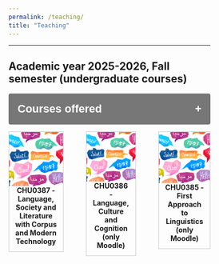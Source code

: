 ```yaml
---
permalink: /teaching/
title: "Teaching"
---
```



------

## Academic year 2025-2026, Fall semester (undergraduate courses)

<style>

div.gallery {
  border: 1px solid #ccc;
}

div.gallery:hover {
  border: 1px solid #777;
}

div.gallery img {
  width: 100%;
  height: auto;
  float: left;
}

div.desc {
  padding: 12px;
  text-align: center;
}

* {
  box-sizing: border-box;
}

.container {
  display: grid; 
  grid-auto-rows: 1fr 1fr 1fr; 
  grid-template-columns: auto; 
  grid-template-rows: auto; 
  gap: 45px; 
  grid-template-areas: 
    "Course1 Course2 Course3"; 
  justify-content: center; 
  justify-items: stretch; 
  align-items: stretch; 
}

.collapsible {
background-color: #777;
color: white;
cursor: pointer;
padding: 18px;
width: 100%;
border: none;
text-align: left;
outline: none;
border-radius: 4px;
font-size: 22px;
}

.active, .collapsible:hover {
background-color: #555;
}

.collapsible:after {
content: '\002B';
color: white;
font-weight: bold;
float: right;
margin-left: 5px;
}

.active:after {
content: "\2212";
}

.content {
padding: 0 18px;
max-height: 0;
overflow: hidden;
transition: max-height 0.4s ease-out;
background-color: #eeeeee;
color: #e06666;
border-left: solid #777 4px;
border-radius: 4px;
font-size: 18px;
}

</style>

<button class="collapsible"><b>Courses offered</b></button>

<body>
<div class="container">
<div class="Course1">
  <div class="gallery">
    <a target="_blank" href="https://aymeric-collart.github.io/CHU0387">
      <img src="./../images/Project3.png" width="200" height="200">
    </a>
    <div class="desc">
<b>CHU0387 - Language, Society and Literature with Corpus and Modern Technology</b></div>
  </div>
</div>

<div class="Course2">
  <div class="gallery">
    <a target="_blank" href="https://moodle3.ntnu.edu.tw/course/view.php?id=52328">
      <img src="./../images/Project3.png" width="250" height="250">
    </a>
    <div class="desc"><b>CHU0386 - Language, Culture and Cognition (only Moodle)</b></div>
  </div>
</div>

<div class="Course3">
  <div class="gallery">
    <a target="_blank" href="https://moodle3.ntnu.edu.tw/course/view.php?id=52327">
      <img src="./../images/Project3.png" width="250" height="250">
    </a>
    <div class="desc"><b>CHU0385 - First Approach to Linguistics (only Moodle)</b></div>
  </div>
</div>

<script>
var coll = document.getElementsByClassName("collapsible");
var i;

for (i = 0; i < coll.length; i++) {
coll[i].addEventListener("click", function() {
this.classList.toggle("active");
var content = this.nextElementSibling;
if (content.style.maxHeight){
content.style.maxHeight = null;
} else {
content.style.maxHeight = content.scrollHeight + "px";
} 
});
}
</script>
</body>